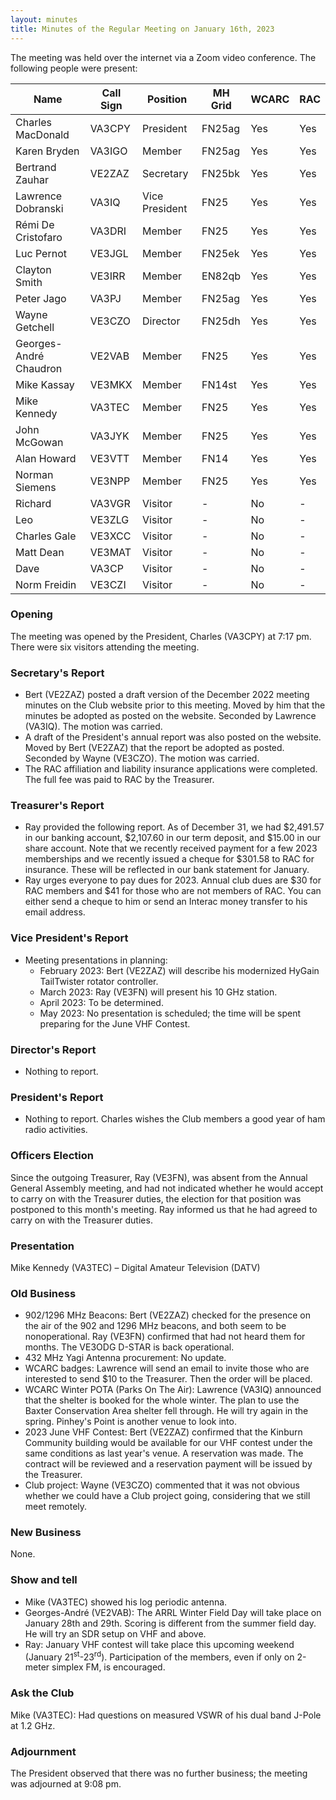 ```yaml
---
layout: minutes
title: Minutes of the Regular Meeting on January 16th, 2023
---
```

The meeting was held over the internet via a Zoom video conference.
The following people were present:

| Name                   | Call Sign  | Position         | MH Grid | WCARC | RAC |
|------------------------|------------|------------------|---------|-------|-----|
| Charles MacDonald      | VA3CPY     | President        | FN25ag  | Yes   | Yes |
| Karen Bryden           | VA3IGO     | Member           | FN25ag  | Yes   | Yes |
| Bertrand Zauhar        | VE2ZAZ     | Secretary        | FN25bk  | Yes   | Yes |
| Lawrence Dobranski     | VA3IQ      | Vice President   | FN25    | Yes   | Yes |
| Rémi De Cristofaro     | VA3DRI     | Member           | FN25    | Yes   | Yes |
| Luc Pernot             | VE3JGL     | Member           | FN25ek  | Yes   | Yes |
| Clayton Smith          | VE3IRR     | Member           | EN82qb  | Yes   | Yes |
| Peter Jago             | VA3PJ      | Member           | FN25ag  | Yes   | Yes |
| Wayne Getchell         | VE3CZO     | Director         | FN25dh  | Yes   | Yes |
| Georges-André Chaudron | VE2VAB     | Member           | FN25    | Yes   | Yes |
| Mike Kassay            | VE3MKX     | Member           | FN14st  | Yes   | Yes |
| Mike Kennedy           | VA3TEC     | Member           | FN25    | Yes   | Yes |
| John McGowan           | VA3JYK     | Member           | FN25    | Yes   | Yes |
| Alan Howard            | VE3VTT     | Member           | FN14    | Yes   | Yes |
| Norman Siemens         | VE3NPP     | Member           | FN25    | Yes   | Yes |
| Richard                | VA3VGR     | Visitor          |  -      | No    |  -  |
| Leo                    | VE3ZLG     | Visitor          |  -      | No    |  -  |
| Charles Gale           | VE3XCC     | Visitor          |  -      | No    |  -  |
| Matt Dean              | VE3MAT     | Visitor          |  -      | No    |  -  |
| Dave                   | VA3CP      | Visitor          |  -      | No    |  -  |
| Norm Freidin           | VE3CZI     | Visitor          |  -      | No    |  -  |

### Opening

The meeting was opened by the President, Charles (VA3CPY) at 7:17 pm.
There were six visitors attending the meeting.

### Secretary's Report

- Bert (VE2ZAZ) posted a draft version of the December 2022 meeting minutes on the Club website prior to this meeting. Moved by him that the minutes be adopted as posted on the website. Seconded by Lawrence (VA3IQ). The motion was carried.
- A draft of the President's annual report was also posted on the website. Moved by Bert (VE2ZAZ) that the report be adopted as posted. Seconded by Wayne (VE3CZO). The motion was carried.
- The RAC affiliation and liability insurance applications were completed. The full fee was paid to RAC by the Treasurer.

### Treasurer's Report

- Ray provided the following report. As of December 31, we had $2,491.57 in our banking account, $2,107.60 in our term deposit, and $15.00 in our share account. Note that we recently received payment for a few 2023 memberships and we recently issued a cheque for $301.58 to RAC for insurance. These will be reflected in our bank statement for January.
- Ray urges everyone to pay dues for 2023. Annual club dues are $30 for RAC members and $41 for those who are not members of RAC. You can either send a cheque to him or send an Interac money transfer to his email address.

### Vice President's Report

- Meeting presentations in planning:
   - February 2023: Bert (VE2ZAZ) will describe his modernized HyGain TailTwister rotator controller.
   - March 2023: Ray (VE3FN) will present his 10 GHz station.
   - April 2023: To be determined.
   - May 2023: No presentation is scheduled; the time will be spent preparing for the June VHF Contest.

### Director's Report

- Nothing to report.

### President's Report

- Nothing to report. Charles wishes the Club members a good year of ham radio activities.

### Officers Election

Since the outgoing Treasurer, Ray (VE3FN), was absent from the Annual General Assembly meeting, and had not indicated whether he would accept to carry on with the Treasurer duties, the election for that position was postponed to this month's meeting. Ray informed us that he had agreed to carry on with the Treasurer duties.

### Presentation

Mike Kennedy (VA3TEC) – Digital Amateur Television (DATV)

### Old Business

- 902/1296 MHz Beacons: Bert (VE2ZAZ) checked for the presence on the air of the 902 and 1296 MHz beacons, and both seem to be nonoperational. Ray (VE3FN) confirmed that had not heard them for months. The VE3ODG D-STAR is back operational.
- 432 MHz Yagi Antenna procurement: No update.
- WCARC badges: Lawrence will send an email to invite those who are interested to send $10 to the Treasurer. Then the order will be placed.
- WCARC Winter POTA (Parks On The Air): Lawrence (VA3IQ) announced that the shelter is booked for the whole winter. The plan to use the Baxter Conservation Area shelter fell through. He will try again in the spring. Pinhey's Point is another venue to look into.
- 2023 June VHF Contest: Bert (VE2ZAZ) confirmed that the Kinburn Community building would be available for our VHF contest under the same conditions as last year's venue. A reservation was made. The contract will be reviewed and a reservation payment will be issued by the Treasurer.
- Club project: Wayne (VE3CZO) commented that it was not obvious whether we could have a Club project going, considering that we still meet remotely.

### New Business

None.

### Show and tell

- Mike (VA3TEC) showed his log periodic antenna.
- Georges-André (VE2VAB): The ARRL Winter Field Day will take place on January 28th and 29th. Scoring is different from the summer field day. He will try an SDR setup on VHF and above.
- Ray: January VHF contest will take place this upcoming weekend (January 21<sup>st</sup>-23<sup>rd</sup>). Participation of the members, even if only on 2-meter simplex FM, is encouraged.

### Ask the Club

Mike (VA3TEC): Had questions on measured VSWR of his dual band J-Pole at 1.2 GHz.

### Adjournment

The President observed that there was no further business; the meeting was adjourned at 9:08 pm.
